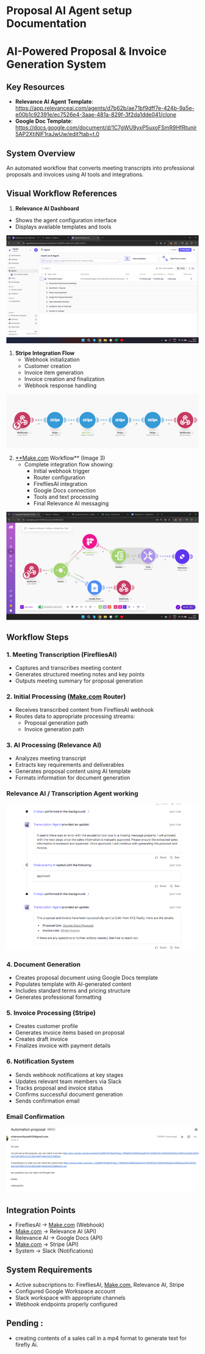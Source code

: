 # Proposal AI Agent setup Documentation

# AI-Powered Proposal & Invoice Generation System

## Key Resources

- **Relevance AI Agent Template**: https://app.relevanceai.com/agents/d7b62b/ae71bf9dff7e-424b-9a5e-e00b1c92391e/ec7526e4-3aae-481a-829f-3f2da1dde041/clone
- **Google Doc Template**: https://docs.google.com/document/d/1C7gWU9yxP5uxoFSmR9HfRtunjr5AP2XtjNlF1raJwUw/edit?tab=t.0

## System Overview

An automated workflow that converts meeting transcripts into professional proposals and invoices using AI tools and integrations.

## Visual Workflow References

1. **Relevance AI Dashboard** 
- Shows the agent configuration interface
- Displays available templates and tools

![](https://github.com/Chakri1407/ProposalAI_Setup/blob/master/ss/Screenshot%202025-02-14%20181250.png)

1. **Stripe Integration Flow** 
    - Webhook initialization
    - Customer creation
    - Invoice item generation
    - Invoice creation and finalization
    - Webhook response handling
    
![](https://github.com/Chakri1407/ProposalAI_Setup/blob/master/ss/Screenshot%202025-02-14%20180122.png)
    
2. [**Make.com](http://make.com/) Workflow** (Image 3)
    - Complete integration flow showing:
        - Initial webhook trigger
        - Router configuration
        - FirefliesAI integration
        - Google Docs connection
        - Tools and text processing
        - Final Relevance AI messaging

![](https://github.com/Chakri1407/ProposalAI_Setup/blob/master/ss/Screenshot%202025-02-14%20175700.png)

## Workflow Steps

### 1. Meeting Transcription (FirefliesAI)

- Captures and transcribes meeting content
- Generates structured meeting notes and key points
- Outputs meeting summary for proposal generation

### 2. Initial Processing ([Make.com](http://make.com/) Router)

- Receives transcribed content from FirefliesAI webhook
- Routes data to appropriate processing streams:
    - Proposal generation path
    - Invoice generation path

### 3. AI Processing (Relevance AI)

- Analyzes meeting transcript
- Extracts key requirements and deliverables
- Generates proposal content using AI template
- Formats information for document generation

### **Relevance AI / Transcription Agent working**

![](https://github.com/Chakri1407/ProposalAI_Setup/blob/master/ss/Screenshot%202025-02-14%20193728.png)

### 4. Document Generation

- Creates proposal document using Google Docs template
- Populates template with AI-generated content
- Includes standard terms and pricing structure
- Generates professional formatting

### 5. Invoice Processing (Stripe)

- Creates customer profile
- Generates invoice items based on proposal
- Creates draft invoice
- Finalizes invoice with payment details

### 6. Notification System

- Sends webhook notifications at key stages
- Updates relevant team members via Slack
- Tracks proposal and invoice status
- Confirms successful document generation
- Sends confirmation email

### Email Confirmation

![](https://github.com/Chakri1407/ProposalAI_Setup/blob/master/ss/Screenshot%202025-02-14%20193711.png)

## Integration Points

- FirefliesAI → [Make.com](http://make.com/) (Webhook)
- [Make.com](http://make.com/) → Relevance AI (API)
- Relevance AI → Google Docs (API)
- [Make.com](http://make.com/) → Stripe (API)
- System → Slack (Notifications)

## System Requirements

- Active subscriptions to: FirefliesAI, [Make.com](http://make.com/), Relevance AI, Stripe
- Configured Google Workspace account
- Slack workspace with appropriate channels
- Webhook endpoints properly configured

## Pending :

- creating contents of a sales call in a mp4 format to generate text for firefly Ai.
